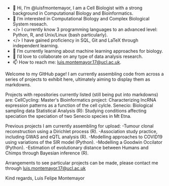 - 👋 Hi, I’m @luisfmontemayor, I am a Cell Biologist with a strong background in Computational Biology and Bioinformatics.
- 👀 I’m interested in Computational Biology and Complex Biological System reseach.
- </> I currently know 3 programming languages to an advanced level: Python, R, and Unix/Linux (bash particularly).
- </> I have gained proficiency in SQL, Git and LaTeX through independent learning.
- 🌱 I’m currently learning about machine learning approaches for biology.
- 💞️ I’d love to collaborate on any type of data analysis research.
- 📫 How to reach me: luis.montemayor.17@ucl.ac.uk.



Welcome to my GItHub page! I am currently assembling code from across a series of projects to exhibit here, ultimately aiming to display them as markdowns.
    
    
   Projects with repositories currently listed (still being put into markdowns) are:
CellCycling: Master's Bioinformatics project: Characterizing lncRNA expression patterns as a function of the cell cylcle.
Senecio: Biological sampling data Statistical Analysis (R): Studying conditions affecting speciation the speciation of two Senecio species in Mt Etna.


   Previous projects I am currently assembling for upload:
-Tumour clonal reconstruction using a Dirichlet process (R).
-Association study practice, including GWAS and eQTL analysis (R).
-Modelling approaches to COVID19 using variations of the SIR model (Python).
-Modelling a Goodwin Occilator (Python).
-Estimation of evolutionary distance between Humans and Chimps through Bayesian inference (R).





Arrangements to see particular projects can be made, please contact me through luis.montemayor.17@ucl.ac.uk


Kind regards,
Luis Felipe Montemayor

<!---
luisfmontemayor/luisfmontemayor is a ✨ special ✨ repository because its `README.md` (this file) appears on your GitHub profile.
You can click the Preview link to take a look at your changes.
--->
